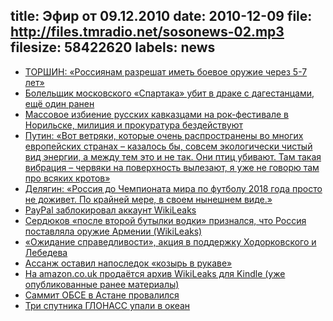 title: Эфир от 09.12.2010
date: 2010-12-09
file: http://files.tmradio.net/sosonews-02.mp3
filesize: 58422620
labels: news
---
<ul>
<li><a href="http://www.kp.ru/daily/24602.5/773909/">ТОРШИН: «Россиянам разрешат иметь боевое оружие через 5-7 лет»</a></li>
<li><a href="http://www.newsru.com/russia/06dec2010/fight.html">Болельщик московского «Спартака» убит в драке с дагестанцами, ещё один ранен</a></li>
<li><a href="http://vadimb.livejournal.com/925028.html">Массовое избиение русских кавказцами на рок-фестивале в Норильске, милиция и прокуратура бездействуют</a></li>
<li><a href="http://gazeta.ru/politics/2010/12/06_a_3456957.shtml">Путин: «Вот ветряки, которые очень распространены во многих европейских странах – казалось бы, совсем экологически чистый вид энергии, а между тем это и не так. Они птиц убивают. Там такая вибрация – червяки на поверхность вылезают, я уже не говорю там про всяких кротов»</a></li>
<li><a href="http://nr2.ru/moskow/311602.html">Делягин: «Россия до Чемпионата мира по футболу 2018 года просто не доживет. По крайней мере, в своем нынешнем виде.»</a></li>
<li><a href="https://www.thepaypalblog.com/2010/12/paypal-statement-regarding-wikileaks/">PayPal заблокировал аккаунт WikiLeaks</a></li>
<li><a href="http://echo.msk.ru/news/731073-echo.phtml">Сердюков «после второй бутылки водки» признался, что Россия поставляла оружие Армении (WikiLeaks)</a></li>
<li><a href="http://khodorkovsky.ru/documents/2010/12/07/13822/">«Ожидание справедливости», акция в поддержку Ходорковского и Лебедева</a></li>
<li><a href="http://top.rbc.ru/society/09/12/2010/512117.shtml">Ассанж оставил напоследок «козырь в рукаве»</a></li>
<li><a href="http://www.amazon.co.uk/gp/product/B004EEOLIU?ie=UTF8&force-full-site=1">На amazon.co.uk продаётся архив WikiLeaks для Kindle (уже опубликованные ранее материалы)</a></li>
<li><a href="http://www.rosbalt.ru/2010/12/07/798116.html">Саммит ОБСЕ в Астане провалился</a></li>
<li><a href="http://txt.newsru.com/russia/05dec2010/glonasss.html">Три спутника ГЛОНАСС упали в океан</a></li>
</ul>
